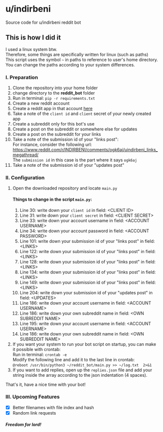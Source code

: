 # u/indirbeni
Source code for u/indirbeni reddit bot

## This is how I did it
I used a linux system btw.  
Therefore, some things are specifically written for linux (such as paths)  
This script uses the symbol ```~``` in paths to reference to user's home directory.  
You can change the paths according to your system differences.  

### I. Preparation
1) Clone the repository into your home folder
2) change directory to the **reddit_bot** folder
3) Run in terminal: ```pip -r requirements.txt```
4) Create a new reddit account
5) Create a reddit app in that account [here](https://old.reddit.com/prefs/apps/)
6) Take a note of the ```client id``` and ```client``` secret of your newly created app
7) Create a subreddit only for this bot's use
8) Create a post on the subreddit or somewhere else for updates
9) Create a post on the subreddit for your links
10) Take a note of the submission id of your "links post":  
For instance, consider the following url: https://www.reddit.com/r/INDIRBENI/comments/ogk6aj/uindirbeni_links_megathread/  
The ```submission id``` in this case is the part where it says ```ogk6aj```
9) Take a note of the submission id of your "updates post"

### II. Configuration
1) Open the downloaded repository and locate ```main.py```
    #### Things to change in the script ```main.py```:
    1) Line 30: write down your ```client id``` in field: \<CLIENT ID>
    2) Line 31: write down your ```client secret``` in field: \<CLIENT SECRET>
    3) Line 33: write down your account username in field: \<ACCOUNT USERNAME>
    4) Line 34: write down your account password in field: \<ACCOUNT PASSWORD>
    5) Line 101: write down your submission id of your "links post" in field: \<LINKS>
    6) Line 122: write down your submission id of your "links post" in field: \<LINKS>
    7) Line 128: write down your submission id of your "links post" in field: \<LINKS>
    8) Line 134: write down your submission id of your "links post" in field: \<LINKS>
    9) Line 149: write down your submission id of your "links post" in field: \<LINKS>
    10) Line 204: write down your submission id of your "updates post" in field: \<UPDATES>
    11) Line 186: write down your account username in field: \<ACCOUNT USERNAME>
    12) Line 186: write down your own subreddit name in field: \<OWN SUBREDDIT NAME>
    13) Line 195: write down your account username in field: \<ACCOUNT USERNAME>
    14) Line 186: write down your own subreddit name in field: \<OWN SUBREDDIT NAME>
2) If you want your system to run your bot script on startup, you can make it possible with crontab:  
    Run in terminal: ```crontab -e```  
    Modify the following line and add it to the last line in crontab:  
    ```@reboot /usr/bin/python3 ~/reddit_bot/main.py >> ~/log.txt  2>&1```
3) If you want to add replies, open up the ```replies.json``` file and add your string inside the array according to the json indentation (4 spaces).
    
That's it, have a nice time with your bot!  

### III. Upcoming Features
- [x] Better filenames with file index and hash
- [x] Random link requests

##### Freedom for lord!
